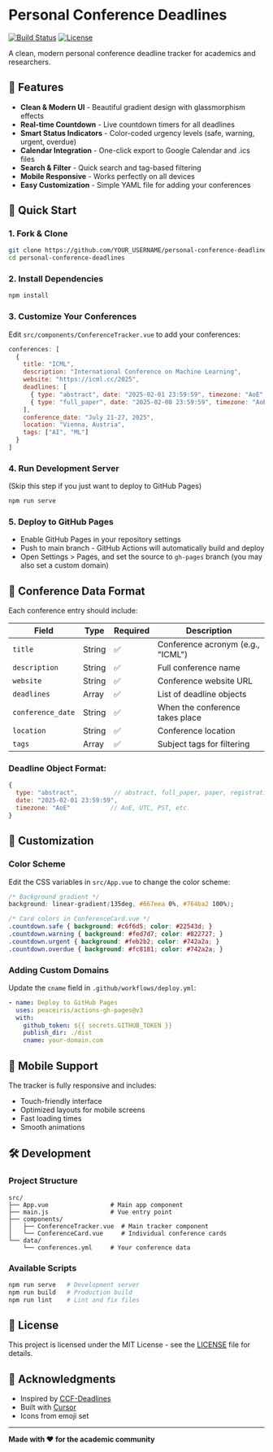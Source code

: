 # Personal Conference Deadlines

[![Build Status](https://img.shields.io/github/actions/workflow/status/YOUR_USERNAME/personal-conference-deadlines/.github/workflows/deploy.yml?branch=main)](https://github.com/YOUR_USERNAME/personal-conference-deadlines/actions)
[![License](https://img.shields.io/github/license/YOUR_USERNAME/personal-conference-deadlines)](LICENSE)

A clean, modern personal conference deadline tracker for academics and researchers.

## 🌟 Features

- **Clean & Modern UI** - Beautiful gradient design with glassmorphism effects
- **Real-time Countdown** - Live countdown timers for all deadlines
- **Smart Status Indicators** - Color-coded urgency levels (safe, warning, urgent, overdue)
- **Calendar Integration** - One-click export to Google Calendar and .ics files
- **Search & Filter** - Quick search and tag-based filtering
- **Mobile Responsive** - Works perfectly on all devices
- **Easy Customization** - Simple YAML file for adding your conferences

## 🚀 Quick Start

### 1. Fork & Clone
```bash
git clone https://github.com/YOUR_USERNAME/personal-conference-deadlines.git
cd personal-conference-deadlines
```

### 2. Install Dependencies
```bash
npm install
```

### 3. Customize Your Conferences
Edit `src/components/ConferenceTracker.vue` to add your conferences:

```javascript
conferences: [
  {
    title: "ICML",
    description: "International Conference on Machine Learning",
    website: "https://icml.cc/2025",
    deadlines: [
      { type: "abstract", date: "2025-02-01 23:59:59", timezone: "AoE" },
      { type: "full_paper", date: "2025-02-08 23:59:59", timezone: "AoE" }
    ],
    conference_date: "July 21-27, 2025",
    location: "Vienna, Austria",
    tags: ["AI", "ML"]
  }
]
```

### 4. Run Development Server
(Skip this step if you just want to deploy to GitHub Pages)
```bash
npm run serve
```

### 5. Deploy to GitHub Pages
- Enable GitHub Pages in your repository settings
- Push to main branch - GitHub Actions will automatically build and deploy
- Open Settings > Pages, and set the source to `gh-pages` branch (you may also set a custom domain)

## 📝 Conference Data Format

Each conference entry should include:

| Field | Type | Required | Description |
|-------|------|----------|-------------|
| `title` | String | ✅ | Conference acronym (e.g., "ICML") |
| `description` | String | ✅ | Full conference name |
| `website` | String | ✅ | Conference website URL |
| `deadlines` | Array | ✅ | List of deadline objects |
| `conference_date` | String | ✅ | When the conference takes place |
| `location` | String | ✅ | Conference location |
| `tags` | Array | ✅ | Subject tags for filtering |

### Deadline Object Format:
```javascript
{
  type: "abstract",          // abstract, full_paper, paper, registration
  date: "2025-02-01 23:59:59",
  timezone: "AoE"           // AoE, UTC, PST, etc.
}
```

## 🎨 Customization

### Color Scheme
Edit the CSS variables in `src/App.vue` to change the color scheme:

```css
/* Background gradient */
background: linear-gradient(135deg, #667eea 0%, #764ba2 100%);

/* Card colors in ConferenceCard.vue */
.countdown.safe { background: #c6f6d5; color: #22543d; }
.countdown.warning { background: #fed7d7; color: #822727; }
.countdown.urgent { background: #feb2b2; color: #742a2a; }
.countdown.overdue { background: #fc8181; color: #742a2a; }
```

### Adding Custom Domains
Update the `cname` field in `.github/workflows/deploy.yml`:

```yaml
- name: Deploy to GitHub Pages
  uses: peaceiris/actions-gh-pages@v3
  with:
    github_token: ${{ secrets.GITHUB_TOKEN }}
    publish_dir: ./dist
    cname: your-domain.com
```

## 📱 Mobile Support

The tracker is fully responsive and includes:
- Touch-friendly interface
- Optimized layouts for mobile screens
- Fast loading times
- Smooth animations

## 🛠️ Development

### Project Structure
```
src/
├── App.vue                 # Main app component
├── main.js                 # Vue entry point
├── components/
│   ├── ConferenceTracker.vue  # Main tracker component
│   └── ConferenceCard.vue     # Individual conference cards
└── data/
    └── conferences.yml     # Your conference data
```

### Available Scripts
```bash
npm run serve   # Development server
npm run build   # Production build
npm run lint    # Lint and fix files
```

## 📄 License

This project is licensed under the MIT License - see the [LICENSE](LICENSE) file for details.

## 🙏 Acknowledgments

- Inspired by [CCF-Deadlines](https://github.com/ccfddl/ccf-deadlines)
- Built with [Cursor](https://www.cursor.com/)
- Icons from emoji set

---

**Made with ❤️ for the academic community**
